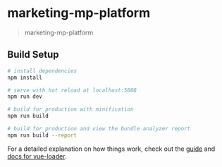 # marketing-mp-platform

> marketing-mp-platform

## Build Setup

``` bash
# install dependencies
npm install

# serve with hot reload at localhost:5008
npm run dev

# build for production with minification
npm run build

# build for production and view the bundle analyzer report
npm run build --report
```

For a detailed explanation on how things work, check out the [guide](http://vuejs-templates.github.io/webpack/) and [docs for vue-loader](http://vuejs.github.io/vue-loader).
